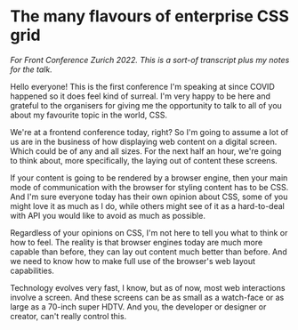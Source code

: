 # The many flavours of enterprise CSS grid

*For Front Conference Zurich 2022. This is a sort-of transcript plus my notes for the talk.*

Hello everyone! This is the first conference I'm speaking at since COVID happened so it does feel kind of surreal. I'm very happy to be here and grateful to the organisers for giving me the opportunity to talk to all of you about my favourite topic in the world, CSS.

We're at a frontend conference today, right? So I'm going to assume a lot of us are in the business of how displaying web content on a digital screen. Which could be of any and all sizes. For the next half an hour, we're going to think about, more specifically, the laying out of content these screens.

If your content is going to be rendered by a browser engine, then your main mode of communication with the browser for styling content has to be CSS. And I'm sure everyone today has their own opinion about CSS, some of you might love it as much as I do, while others might see of it as a hard-to-deal with API you would like to avoid as much as possible.

Regardless of your opinions on CSS, I'm not here to tell you what to think or how to feel. The reality is that browser engines today are much more capable than before, they can lay out content much better than before. And we need to know how to make full use of the browser's web layout capabilities.

Technology evolves very fast, I know, but as of now, most web interactions involve a screen. And these screens can be as small as a watch-face or as large as a 70-inch super HDTV. And you, the developer or designer or creator, can't really control this.
